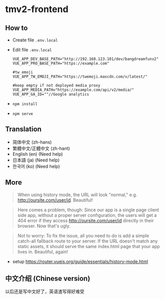# tmv2-frontend

## How to

- Create file `.env.local`
- Edit file `.env.local`

  ```dotenv
  VUE_APP_DEV_BASE_PATH="http://192.168.123.101/dev/bangdreamfunv2"
  VUE_APP_PRO_BASE_PATH="https://example.com"
  
  #tw_emoji
  VUE_APP_TW_EMOJI_PATH="https://twemoji.maxcdn.com/v/latest/"
  
  #keep empty if not deployed media proxy
  VUE_APP_MEDIA_PATH="https://example.com/api/v2/media/"
  VUE_APP_GA_ID=""//Google analytics

  ```

- `npm install`
- `npm serve`

## Translation

- 简体中文 (zh-hans)
- 繁體中文/正體中文 (zh-hant)
- English (en) (Need help)
- 日本語 (ja) (Need help)
- 한국어 (ko) (Need help)

## More

>When using history mode, the URL will look "normal," e.g. <http://oursite.com/user/id>. Beautiful!

>Here comes a problem, though: Since our app is a single page client side app, without a proper server configuration, the users will get a 404 error if they access <http://oursite.com/user/id> directly in their browser. Now that's ugly.

>Not to worry: To fix the issue, all you need to do is add a simple catch-all fallback route to your server. If the URL doesn't match any static assets, it should serve the same index.html page that your app lives in. Beautiful, again!

- setup  <https://router.vuejs.org/guide/essentials/history-mode.html>

## 中文介绍 (Chinese version)

以后还是写中文好了，英语渣写得好难受
